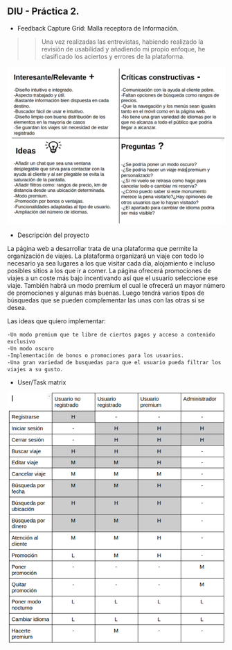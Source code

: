 ## DIU - Práctica 2.

- Feedback Capture Grid: Malla receptora de Información.

>> Una vez realizadas las entrevistas, habiendo realizado la revisión de usabilidad y añadiendo mi propio enfoque, he clasificado los aciertos y errores de la plataforma.

![](./img/Malla_receptora_de_informacion.png)


- Descripción del proyecto

La página web a desarrollar trata de una plataforma que permite la organización de viajes. La plataforma organizará un viaje con todo lo necesario ya sea lugares a los que visitar cada día, alojamiento e incluso posibles sitios a los que ir a comer. La página ofrecerá promociones de viajes a un coste más bajo incentivando así que el usuario seleccione ese viaje. También habrá un modo premium el cual le ofrecerá un mayor número de promociones y algunas más buenas. Luego tendrá varios tipos de búsquedas que se pueden complementar las unas con las otras si se desea. 

Las ideas que quiero implementar:

    -Un modo premium que te libre de ciertos pagos y acceso a contenido exclusivo
    -Un modo oscuro
    -Implementación de bonos o promociones para los usuarios.
    -Una gran variedad de busquedas para que el usuario pueda filtrar los viajes a su gusto.

- User/Task matrix

![](./img/UserTask_matrix.png)
